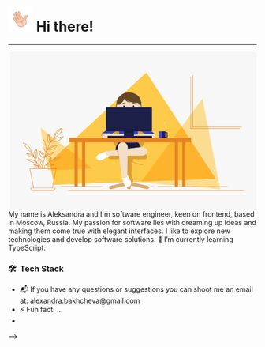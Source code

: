 <!-- Heading -->
<h1><img alt="GIF" src="./hand.gif" width="50"> Hi there!</h1>

<!-- About me section -->
---
<img align="right" alt="GIF" src="./code.gif" width="500" height="320" />

My name is Aleksandra and I'm software engineer, keen on frontend, based in Moscow, Russia. My passion for software lies with dreaming up ideas and making them come true with elegant interfaces. I like to explore new technologies and develop software solutions. 🌱 I’m currently learning TypeScript. 
### 🛠 &nbsp;Tech Stack




- 📬 If you have any questions or suggestions you can shoot me an email at: alexandra.bakhcheva@gmail.com
- ⚡ Fun fact: ...
- 
-->

